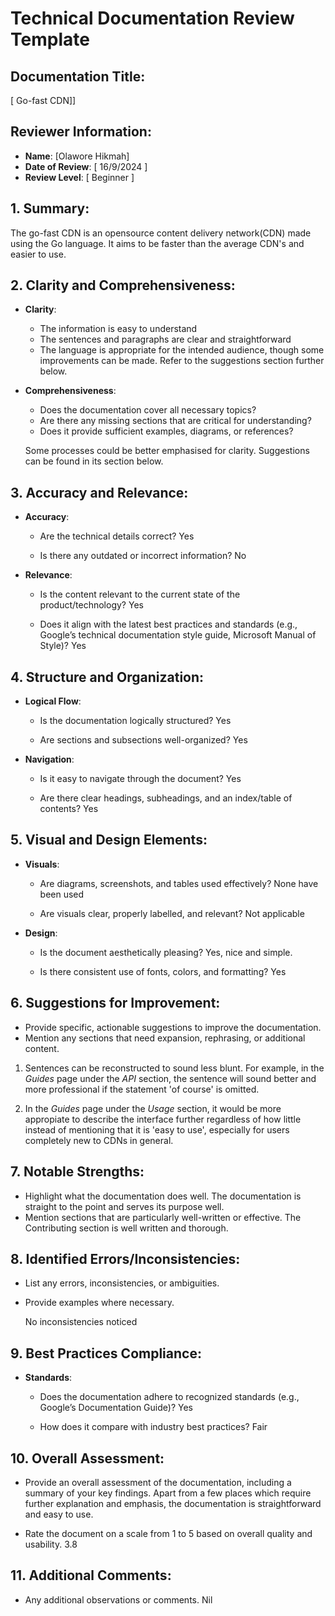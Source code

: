 # Technical Documentation Review Template

## Documentation Title:
[ Go-fast CDN]]

## Reviewer Information:
- **Name**: [Olawore Hikmah]
- **Date of Review**: [ 16/9/2024 ]
- **Review Level**: [ Beginner ]

## 1. Summary:
The go-fast CDN is an opensource content delivery network(CDN) made using the Go language. It aims to be faster than the average CDN's and easier to use.


## 2. Clarity and Comprehensiveness:
- **Clarity**: 
  - The information is easy to understand
  - The sentences and paragraphs are clear and straightforward
  - The language is appropriate for the intended audience, though some improvements can be made. Refer to the suggestions section further below.

- **Comprehensiveness**:
  - Does the documentation cover all necessary topics?
  - Are there any missing sections that are critical for understanding?
  - Does it provide sufficient examples, diagrams, or references?

   Some processes could be better emphasised for clarity. Suggestions can be found in its section below.

## 3. Accuracy and Relevance:
- **Accuracy**: 
  - Are the technical details correct?
    Yes

  - Is there any outdated or incorrect information?
    No

- **Relevance**:
  - Is the content relevant to the current state of the product/technology?
   Yes

  - Does it align with the latest best practices and standards (e.g., Google’s technical documentation style guide, Microsoft Manual of Style)?
   Yes

## 4. Structure and Organization:
- **Logical Flow**:
  - Is the documentation logically structured?
   Yes
   
  - Are sections and subsections well-organized?
   Yes


- **Navigation**:
  - Is it easy to navigate through the document?
   Yes

  - Are there clear headings, subheadings, and an index/table of contents?
   Yes

## 5. Visual and Design Elements:
- **Visuals**:
  - Are diagrams, screenshots, and tables used effectively?
   None have been used

  - Are visuals clear, properly labelled, and relevant?
   Not applicable

- **Design**:
  - Is the document aesthetically pleasing?
    Yes, nice and simple.

  - Is there consistent use of fonts, colors, and formatting?
    Yes

## 6. Suggestions for Improvement:
- Provide specific, actionable suggestions to improve the documentation.
- Mention any sections that need expansion, rephrasing, or additional content.

1. Sentences can be reconstructed to sound less blunt. For example, in the *Guides* page under the *API* section, the sentence will sound better and more professional if the statement 'of course' is omitted.

2. In the *Guides* page under the *Usage* section, it would be more appropiate to describe the interface further regardless of how little instead of mentioning that it is 'easy to use', especially for users completely new to CDNs in general.  

## 7. Notable Strengths:
- Highlight what the documentation does well.
  The documentation is straight to the point and serves its purpose well.
- Mention sections that are particularly well-written or effective.
  The Contributing section is well written and thorough.

## 8. Identified Errors/Inconsistencies:
- List any errors, inconsistencies, or ambiguities.
- Provide examples where necessary.

  No inconsistencies noticed

## 9. Best Practices Compliance:
- **Standards**: 
  - Does the documentation adhere to recognized standards (e.g., Google’s Documentation Guide)?
   Yes

  - How does it compare with industry best practices?
   Fair

## 10. Overall Assessment:
- Provide an overall assessment of the documentation, including a summary of your key findings. 
 Apart from a few places which require further explanation and emphasis, the documentation is straightforward and easy to use.

- Rate the document on a scale from 1 to 5 based on overall quality and usability.
  3.8

## 11. Additional Comments:
- Any additional observations or comments.
  Nil
